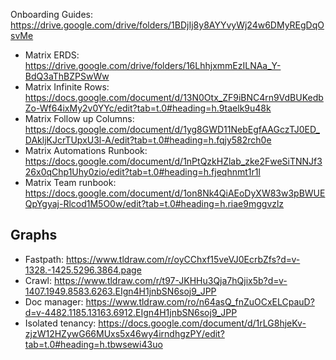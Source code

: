 Onboarding Guides: https://drive.google.com/drive/folders/1BDjIj8y8AYYvyWj24w6DMyREgDqOsvMe

- Matrix ERDS: https://drive.google.com/drive/folders/16LhhjxmmEzILNAa_Y-BdQ3aThBZPSwWw
- Matrix Infinite Rows: https://docs.google.com/document/d/13N0Otx_ZF9iBNC4rn9VdBUKedbZo-Wf64ixMy2v0YYc/edit?tab=t.0#heading=h.9taelk9u48k
- Matrix Follow up Columns: https://docs.google.com/document/d/1yg8GWD11NebEgfAAGczTJ0ED_DAkljKJcrTUpxU3l-A/edit?tab=t.0#heading=h.fqjy582rch0e
- Matrix Automations Runbook: https://docs.google.com/document/d/1nPtQzkHZlab_zke2FweSiTNNJf326x0qChp1Uhy0zio/edit?tab=t.0#heading=h.fjeqhnmt1r1l
- Matrix Team runbook: https://docs.google.com/document/d/1on8Nk4QiAEoDyXW83w3pBWUEQpYgyaj-Rlcod1M5O0w/edit?tab=t.0#heading=h.riae9mggvzlz

## Graphs

- Fastpath: https://www.tldraw.com/r/oyCChxf15veVJ0EcrbZfs?d=v-1328.-1425.5296.3864.page
- Crawl: https://www.tldraw.com/r/t97-JKHHu3Qja7hQjix5b?d=v-1407.1949.8583.6263.EIgn4H1jnbSN6soj9_JPP
- Doc manager: https://www.tldraw.com/ro/n64asQ_fnZuOCxELCpauD?d=v-4482.1185.13163.6912.EIgn4H1jnbSN6soj9_JPP
- Isolated tenancy: https://docs.google.com/document/d/1rLG8hjeKv-zjzW12HZywG66MUxs5x46wy4irndhgzPY/edit?tab=t.0#heading=h.tbwsewi43uo

